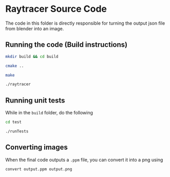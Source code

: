 # Raytracer Source Code 
The code in this folder is directly responsible for turning the output json file from blender 
into an image. 

## Running the code (Build instructions)
```bash
mkdir build && cd build

cmake ..

make

./raytracer
```

## Running unit tests
While in the `build` folder, do the following 
```bash
cd test 

./runTests
```

## Converting images 
When the final code outputs a `.ppm` file, you can convert it into a png using 
```bash
convert output.ppm output.png
```

